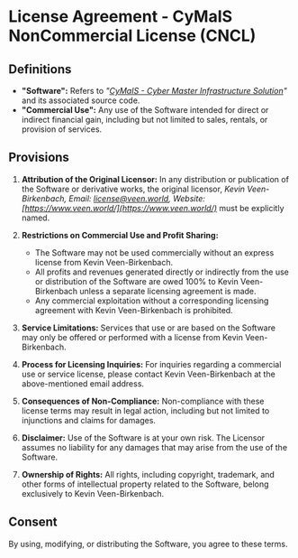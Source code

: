 # License Agreement - CyMaIS NonCommercial License (CNCL)

## Definitions
- **"Software":** Refers to *"[CyMaIS - Cyber Master Infrastructure Solution](https://cymais.cloud/)"* and its associated source code.
- **"Commercial Use":** Any use of the Software intended for direct or indirect financial gain, including but not limited to sales, rentals, or provision of services.

## Provisions

1. **Attribution of the Original Licensor:** In any distribution or publication of the Software or derivative works, the original licensor, *Kevin Veen-Birkenbach, Email: [license@veen.world](mailto:license@veen.world), Website: [https://www.veen.world/](https://www.veen.world/)* must be explicitly named.

2. **Restrictions on Commercial Use and Profit Sharing:**
   - The Software may not be used commercially without an express license from Kevin Veen-Birkenbach.
   - All profits and revenues generated directly or indirectly from the use or distribution of the Software are owed 100% to Kevin Veen-Birkenbach unless a separate licensing agreement is made.
   - Any commercial exploitation without a corresponding licensing agreement with Kevin Veen-Birkenbach is prohibited.

3. **Service Limitations:** Services that use or are based on the Software may only be offered or performed with a license from Kevin Veen-Birkenbach.

4. **Process for Licensing Inquiries:** For inquiries regarding a commercial use or service license, please contact Kevin Veen-Birkenbach at the above-mentioned email address.

5. **Consequences of Non-Compliance:** Non-compliance with these license terms may result in legal action, including but not limited to injunctions and claims for damages.

6. **Disclaimer:** Use of the Software is at your own risk. The Licensor assumes no liability for any damages that may arise from the use of the Software.

7. **Ownership of Rights:** All rights, including copyright, trademark, and other forms of intellectual property related to the Software, belong exclusively to Kevin Veen-Birkenbach.

## Consent
By using, modifying, or distributing the Software, you agree to these terms.